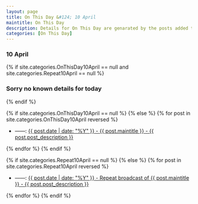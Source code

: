 ```yaml
---
layout: page
title: On This Day &#124; 10 April
maintitle: On This Day
description: Details for On This Day are genarated by the posts added to the website so the content is subject to changes/updates over time.
categories: [On This Day]
---
```


<h3>10 April</h3>

{% if site.categories.OnThisDay10April == null and site.categories.Repeat10April == null %}
  <h3>Sorry no known details for today</h3>
{% endif %}

{% if site.categories.OnThisDay10April == null %}
{% else %}
{% for post in site.categories.OnThisDay10April reversed %}
<ul>
<li> ——: <a href="{{ post.url }}">{{ post.date | date: "%Y" }} - {{ post.maintitle }} - {{ post.post_description }}</a></li>
</ul>
{% endfor %}
{% endif %}

{% if site.categories.Repeat10April == null %}
{% else %}
{% for post in site.categories.Repeat10April reversed %}
<ul>
<li> ——: <a href="{{ post.url }}">{{ post.date | date: "%Y" }} - Repeat broadcast of {{ post.maintitle }} - {{ post.post_description }}</a></li>
</ul>
{% endfor %}
{% endif %}

